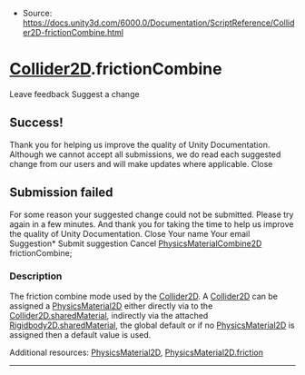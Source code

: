 * Source: https://docs.unity3d.com/6000.0/Documentation/ScriptReference/Collider2D-frictionCombine.html

#  [Collider2D](https://docs.unity3d.com/6000.0/Documentation/ScriptReference/Collider2D.html).frictionCombine
Leave feedback
Suggest a change
## Success!
Thank you for helping us improve the quality of Unity Documentation. Although we cannot accept all submissions, we do read each suggested change from our users and will make updates where applicable.
Close
## Submission failed
For some reason your suggested change could not be submitted. Please <a>try again</a> in a few minutes. And thank you for taking the time to help us improve the quality of Unity Documentation.
Close
Your name Your email Suggestion* Submit suggestion
Cancel
[PhysicsMaterialCombine2D](https://docs.unity3d.com/6000.0/Documentation/ScriptReference/PhysicsMaterialCombine2D.html) frictionCombine; 
### Description
The friction combine mode used by the [Collider2D](https://docs.unity3d.com/6000.0/Documentation/ScriptReference/Collider2D.html).
A [Collider2D](https://docs.unity3d.com/6000.0/Documentation/ScriptReference/Collider2D.html) can be assigned a [PhysicsMaterial2D](https://docs.unity3d.com/6000.0/Documentation/ScriptReference/PhysicsMaterial2D.html) either directly via to the [Collider2D.sharedMaterial](https://docs.unity3d.com/6000.0/Documentation/ScriptReference/Collider2D-sharedMaterial.html), indirectly via the attached [Rigidbody2D.sharedMaterial](https://docs.unity3d.com/6000.0/Documentation/ScriptReference/Rigidbody2D-sharedMaterial.html), the global default or if no [PhysicsMaterial2D](https://docs.unity3d.com/6000.0/Documentation/ScriptReference/PhysicsMaterial2D.html) is assigned then a default value is used.  
  
Additional resources: [PhysicsMaterial2D](https://docs.unity3d.com/6000.0/Documentation/ScriptReference/PhysicsMaterial2D.html), [PhysicsMaterial2D.friction](https://docs.unity3d.com/6000.0/Documentation/ScriptReference/PhysicsMaterial2D-friction.html)
* * *

